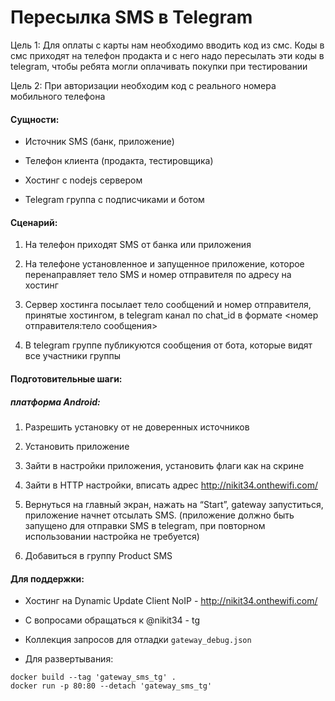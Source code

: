 # Пересылка SMS в Telegram

Цель 1: Для оплаты с карты нам необходимо вводить код из смс. Коды в смс приходят на телефон продакта и с него надо пересылать эти коды в telegram, чтобы ребята могли оплачивать покупки при тестировании

Цель 2: При авторизации необходим код с реального номера мобильного телефона

#### Сущности:
- Источник SMS (банк, приложение)

- Телефон клиента (продакта, тестировщика)

- Хостинг с nodejs сервером

- Telegram группа с подписчиками и ботом

#### Сценарий:
1. На телефон приходят SMS от банка или приложения

2. На телефоне установленное и запущенное приложение, которое перенаправляет тело SMS и номер отправителя по адресу на хостинг

3. Сервер хостинга посылает тело сообщений и номер отправителя, принятые хостингом, в telegram канал по chat_id в формате <номер отправителя:тело сообщения>

4. В telegram группе публикуются сообщения от бота, которые видят все участники группы

#### Подготовительные шаги:
##### платформа Android:

1. Разрешить установку от не доверенных источников

2. Установить приложение

3. Зайти в настройки приложения, установить флаги как на скрине


5. Зайти в HTTP настройки, вписать адрес http://nikit34.onthewifi.com/

6. Вернуться на главный экран, нажать на “Start”, gateway запуститься, приложение начнет отсылать SMS. (приложение должно быть запущено для отправки SMS в telegram, при повторном использовании настройка не требуется)

7. Добавиться в группу Product SMS

#### Для поддержки:
- Хостинг на Dynamic Update Client NoIP - http://nikit34.onthewifi.com/

- С вопросами обращаться к @nikit34 - tg

- Коллекция запросов для отладки `gateway_debug.json`

- Для развертывания:
```
docker build --tag 'gateway_sms_tg' .
docker run -p 80:80 --detach 'gateway_sms_tg'
```
